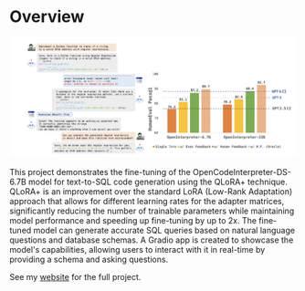 # Overview

<img src="./images/opencode.png" width="750"></img>

This project demonstrates the fine-tuning of the OpenCodeInterpreter-DS-6.7B model for text-to-SQL code generation using the QLoRA+ technique. QLoRA+ is an improvement over the standard LoRA (Low-Rank Adaptation) approach that allows for different learning rates for the adapter matrices, significantly reducing the number of trainable parameters while maintaining model performance and speeding up fine-tuning by up to 2x. The fine-tuned model can generate accurate SQL queries based on natural language questions and database schemas. A Gradio app is created to showcase the model's capabilities, allowing users to interact with it in real-time by providing a schema and asking questions.

See my [website](https://jordandeklerk.github.io/project/opencode/) for the full project.
